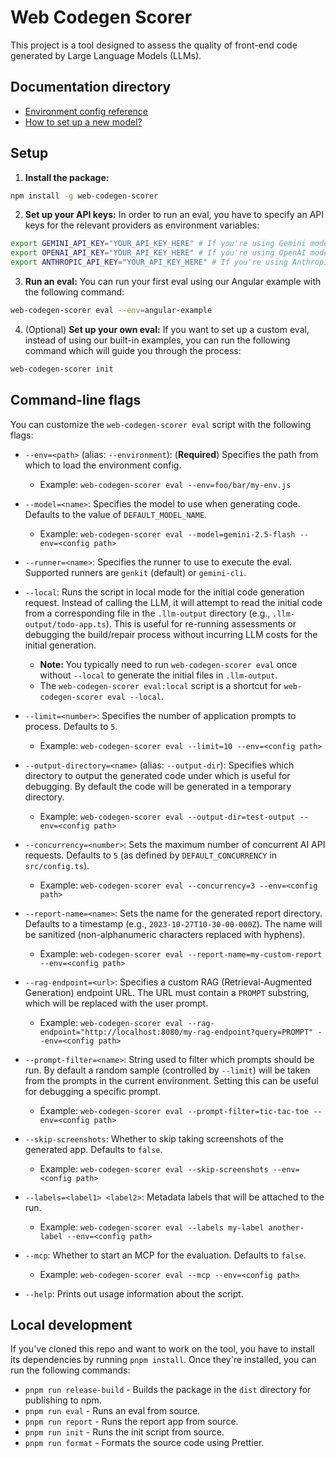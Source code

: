 # Web Codegen Scorer

This project is a tool designed to assess the quality of front-end code generated by Large Language Models (LLMs).

## Documentation directory

- [Environment config reference](./docs/environment-reference.md)
- [How to set up a new model?](./docs/model-setup.md)

## Setup

1.  **Install the package:**
```bash
npm install -g web-codegen-scorer
```

2.  **Set up your API keys:**
In order to run an eval, you have to specify an API keys for the relevant providers as environment variables:
```bash
export GEMINI_API_KEY="YOUR_API_KEY_HERE" # If you're using Gemini models
export OPENAI_API_KEY="YOUR_API_KEY_HERE" # If you're using OpenAI models
export ANTHROPIC_API_KEY="YOUR_API_KEY_HERE" # If you're using Anthropic models
```

3. **Run an eval:**
You can run your first eval using our Angular example with the following command:
```bash
web-codegen-scorer eval --env=angular-example
```

4. (Optional) **Set up your own eval:**
If you want to set up a custom eval, instead of using our built-in examples, you can run the following
command which will guide you through the process:

```bash
web-codegen-scorer init
```

## Command-line flags

You can customize the `web-codegen-scorer eval` script with the following flags:

- `--env=<path>` (alias: `--environment`): (**Required**) Specifies the path from which to load the environment config.
  - Example: `web-codegen-scorer eval --env=foo/bar/my-env.js`

- `--model=<name>`: Specifies the model to use when generating code. Defaults to the value of `DEFAULT_MODEL_NAME`.
  - Example: `web-codegen-scorer eval --model=gemini-2.5-flash --env=<config path>`

- `--runner=<name>`: Specifies the runner to use to execute the eval. Supported runners are `genkit` (default) or `gemini-cli`.

- `--local`: Runs the script in local mode for the initial code generation request. Instead of calling the LLM, it will attempt to read the initial code from a corresponding file in the `.llm-output` directory (e.g., `.llm-output/todo-app.ts`). This is useful for re-running assessments or debugging the build/repair process without incurring LLM costs for the initial generation.
  - **Note:** You typically need to run `web-codegen-scorer eval` once without `--local` to generate the initial files in `.llm-output`.
  - The `web-codegen-scorer eval:local` script is a shortcut for `web-codegen-scorer eval --local`.

- `--limit=<number>`: Specifies the number of application prompts to process. Defaults to `5`.
  - Example: `web-codegen-scorer eval --limit=10 --env=<config path>`

- `--output-directory=<name>` (alias: `--output-dir`): Specifies which directory to output the generated code under which is useful for debugging. By default the code will be generated in a temporary directory.
  - Example: `web-codegen-scorer eval --output-dir=test-output --env=<config path>`

- `--concurrency=<number>`: Sets the maximum number of concurrent AI API requests. Defaults to `5` (as defined by `DEFAULT_CONCURRENCY` in `src/config.ts`).
  - Example: `web-codegen-scorer eval --concurrency=3 --env=<config path>`

- `--report-name=<name>`: Sets the name for the generated report directory. Defaults to a timestamp (e.g., `2023-10-27T10-30-00-000Z`). The name will be sanitized (non-alphanumeric characters replaced with hyphens).
  - Example: `web-codegen-scorer eval --report-name=my-custom-report --env=<config path>`

- `--rag-endpoint=<url>`: Specifies a custom RAG (Retrieval-Augmented Generation) endpoint URL. The URL must contain a `PROMPT` substring, which will be replaced with the user prompt.
  - Example: `web-codegen-scorer eval --rag-endpoint="http://localhost:8080/my-rag-endpoint?query=PROMPT" --env=<config path>`

- `--prompt-filter=<name>`: String used to filter which prompts should be run. By default a random sample (controlled by `--limit`) will be taken from the prompts in the current environment. Setting this can be useful for debugging a specific prompt.
  - Example: `web-codegen-scorer eval --prompt-filter=tic-tac-toe --env=<config path>`

- `--skip-screenshots`: Whether to skip taking screenshots of the generated app. Defaults to `false`.
  - Example: `web-codegen-scorer eval --skip-screenshots --env=<config path>`

- `--labels=<label1> <label2>`: Metadata labels that will be attached to the run.
  - Example: `web-codegen-scorer eval --labels my-label another-label --env=<config path>`

- `--mcp`: Whether to start an MCP for the evaluation. Defaults to `false`.
  - Example: `web-codegen-scorer eval --mcp --env=<config path>`

- `--help`: Prints out usage information about the script.

## Local development

If you've cloned this repo and want to work on the tool, you have to install its dependencies by running `pnpm install`.
Once they're installed, you can run the following commands:

* `pnpm run release-build` - Builds the package in the `dist` directory for publishing to npm.
* `pnpm run eval` - Runs an eval from source.
* `pnpm run report` - Runs the report app from source.
* `pnpm run init` - Runs the init script from source.
* `pnpm run format` - Formats the source code using Prettier.
